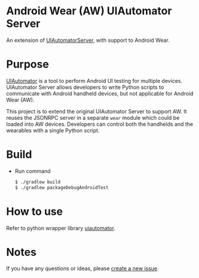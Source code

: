 # Android Wear (AW) UIAutomator Server

An extension of
[UIAutomatorServer](https://github.com/xiaocong/android-uiautomator-server),
with support to Android Wear.

# Purpose

[UIAutomator](https://developer.android.com/training/testing/ui-testing/uiautomator-testing.html)
is a tool to perform Android UI testing for multiple devices.
UIAutomator Server allows developers to write Python scripts to
communicate with Android handheld devices, but not applicable for
Android Wear (AW). 

This project is to extend the original UIAutomator Server to support
AW. It reuses the JSONRPC server in a separate `wear` module which
could be loaded into AW devices. Developers can control both the
handhelds and the wearables with a single Python script.

# Build

- Run command
  ```bash
  $ ./gradlew build
  $ ./gradlew packageDebugAndroidTest
  ```

# How to use

Refer to python wrapper library
[uiautomator](https://github.com/xiaocong/uiautomator).

# Notes

If you have any questions or ideas, please [create a new issue](https://github.com/presto-osu/aw-uiautomator-server/issues/new).
